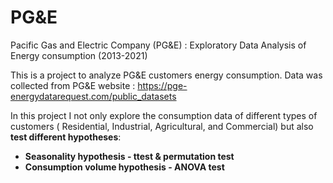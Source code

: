 # PG&E
Pacific Gas and Electric Company (PG&amp;E) : Exploratory Data Analysis of Energy consumption (2013-2021)

This is a project to analyze PG&E customers energy consumption. Data was collected from PG&E website : https://pge-energydatarequest.com/public_datasets

In this project I not only explore the consumption data of different types of customers ( Residential, Industrial, Agricultural, and Commercial) but also **test different hypotheses**:

- **Seasonality hypothesis - ttest & permutation test**
- **Consumption volume hypothesis - ANOVA test**
